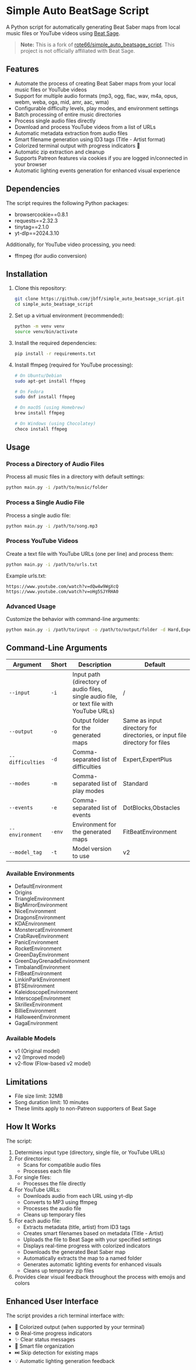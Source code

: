 # Simple Auto BeatSage Script

A Python script for automatically generating Beat Saber maps from local music files or YouTube videos using [Beat Sage](https://beatsage.com/).

> **Note:** This is a fork of [rote66/simple_auto_beatsage_script](https://github.com/rote66/simple_auto_beatsage_script). This project is not officially affiliated with Beat Sage.

## Features

- Automate the process of creating Beat Saber maps from your local music files or YouTube videos
- Support for multiple audio formats (mp3, ogg, flac, wav, m4a, opus, webm, weba, oga, mid, amr, aac, wma)
- Configurable difficulty levels, play modes, and environment settings
- Batch processing of entire music directories
- Process single audio files directly
- Download and process YouTube videos from a list of URLs
- Automatic metadata extraction from audio files
- Smart filename generation using ID3 tags (Title - Artist format)
- Colorized terminal output with progress indicators 🎵
- Automatic zip extraction and cleanup
- Supports Patreon features via cookies if you are logged in/connected in your browser
- Automatic lighting events generation for enhanced visual experience

## Dependencies

The script requires the following Python packages:

- browsercookie==0.8.1
- requests==2.32.3
- tinytag==2.1.0
- yt-dlp==2024.3.10

Additionally, for YouTube video processing, you need:
- ffmpeg (for audio conversion)

## Installation

1. Clone this repository:
   ```bash
   git clone https://github.com/jbff/simple_auto_beatsage_script.git
   cd simple_auto_beatsage_script
   ```

2. Set up a virtual environment (recommended):
   ```bash
   python -m venv venv
   source venv/bin/activate
   ```

3. Install the required dependencies:
   ```bash
   pip install -r requirements.txt
   ```

4. Install ffmpeg (required for YouTube processing):
   ```bash
   # On Ubuntu/Debian
   sudo apt-get install ffmpeg
   
   # On Fedora
   sudo dnf install ffmpeg
   
   # On macOS (using Homebrew)
   brew install ffmpeg
   
   # On Windows (using Chocolatey)
   choco install ffmpeg
   ```

## Usage

### Process a Directory of Audio Files

Process all music files in a directory with default settings:

```bash
python main.py -i /path/to/music/folder
```

### Process a Single Audio File

Process a single audio file:

```bash
python main.py -i /path/to/song.mp3
```

### Process YouTube Videos

Create a text file with YouTube URLs (one per line) and process them:

```bash
python main.py -i /path/to/urls.txt
```

Example urls.txt:
```
https://www.youtube.com/watch?v=dQw4w9WgXcQ
https://www.youtube.com/watch?v=oHg5SJYRHA0
```

### Advanced Usage

Customize the behavior with command-line arguments:

```bash
python main.py -i /path/to/input -o /path/to/output/folder -d Hard,Expert -m Standard -e DotBlocks -env DefaultEnvironment -t v2
```

## Command-Line Arguments

| Argument | Short | Description | Default |
|----------|-------|-------------|---------|
| `--input` | `-i` | Input path (directory of audio files, single audio file, or text file with YouTube URLs) | / |
| `--output` | `-o` | Output folder for the generated maps | Same as input directory for directories, or input file directory for files |
| `--difficulties` | `-d` | Comma-separated list of difficulties | Expert,ExpertPlus |
| `--modes` | `-m` | Comma-separated list of play modes | Standard |
| `--events` | `-e` | Comma-separated list of events | DotBlocks,Obstacles |
| `--environment` | `-env` | Environment for the generated maps | FitBeatEnvironment |
| `--model_tag` | `-t` | Model version to use | v2 |

### Available Environments

- DefaultEnvironment
- Origins
- TriangleEnvironment
- BigMirrorEnvironment
- NiceEnvironment
- DragonsEnvironment
- KDAEnvironment
- MonstercatEnvironment
- CrabRaveEnvironment
- PanicEnvironment
- RocketEnvironment
- GreenDayEnvironment
- GreenDayGrenadeEnvironment
- TimbalandEnvironment
- FitBeatEnvironment
- LinkinParkEnvironment
- BTSEnvironment
- KaleidoscopeEnvironment
- InterscopeEnvironment
- SkrillexEnvironment
- BillieEnvironment
- HalloweenEnvironment
- GagaEnvironment

### Available Models

- v1 (Original model)
- v2 (Improved model)
- v2-flow (Flow-based v2 model)

## Limitations

- File size limit: 32MB
- Song duration limit: 10 minutes
- These limits apply to non-Patreon supporters of Beat Sage

## How It Works

The script:
1. Determines input type (directory, single file, or YouTube URLs)
2. For directories:
   - Scans for compatible audio files
   - Processes each file
3. For single files:
   - Processes the file directly
4. For YouTube URLs:
   - Downloads audio from each URL using yt-dlp
   - Converts to MP3 using ffmpeg
   - Processes the audio file
   - Cleans up temporary files
5. For each audio file:
   - Extracts metadata (title, artist) from ID3 tags
   - Creates smart filenames based on metadata (Title - Artist)
   - Uploads the file to Beat Sage with your specified settings
   - Displays real-time progress with colorized indicators
   - Downloads the generated Beat Saber map
   - Automatically extracts the map to a named folder
   - Generates automatic lighting events for enhanced visuals
   - Cleans up temporary zip files
6. Provides clear visual feedback throughout the process with emojis and colors

## Enhanced User Interface

The script provides a rich terminal interface with:
- 🎵 Colorized output (when supported by your terminal)
- ⚙️ Real-time progress indicators
- ✨ Clear status messages
- 📁 Smart file organization
- ⏭️ Skip detection for existing maps
- 💡 Automatic lighting generation feedback
